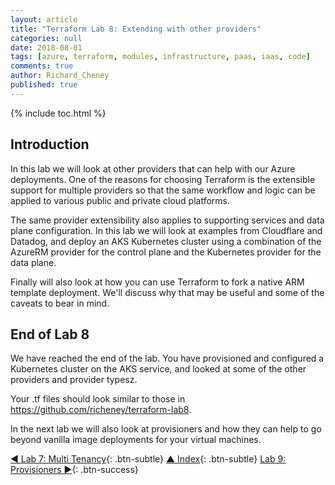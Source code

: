 ```yaml
---
layout: article
title: "Terraform Lab 8: Extending with other providers"
categories: null
date: 2018-08-01
tags: [azure, terraform, modules, infrastructure, paas, iaas, code]
comments: true
author: Richard_Cheney
published: true
---
```


{% include toc.html %}

## Introduction

In this lab we will look at other providers that can help with our Azure deployments. One of the reasons for choosing Terraform is the extensible support for multiple providers so that the same workflow and logic can be applied to various public and private cloud platforms.

The same provider extensibility also applies to supporting services and data plane configuration.  In this lab we will look at examples from Cloudflare and Datadog, and deploy an AKS Kubernetes cluster using a combination of the AzureRM provider for the control plane and the Kubernetes provider for the data plane.

Finally will also look at how you can use Terraform to fork a native ARM template deployment.  We'll discuss why that may be useful and some of the caveats to bear in mind.

## End of Lab 8

We have reached the end of the lab. You have provisioned and configured a Kubernetes cluster on the AKS service, and looked at some of the other providers and provider typesz.

Your .tf files should look similar to those in <https://github.com/richeney/terraform-lab8>.

In the next lab we will also look at provisioners and how they can help to go beyond vanilla image deployments for your virtual machines.

[◄ Lab 7: Multi Tenancy](../lab7){: .btn-subtle} [▲ Index](../#lab-contents){: .btn-subtle} [Lab 9: Provisioners ►](../lab9){: .btn-success}
